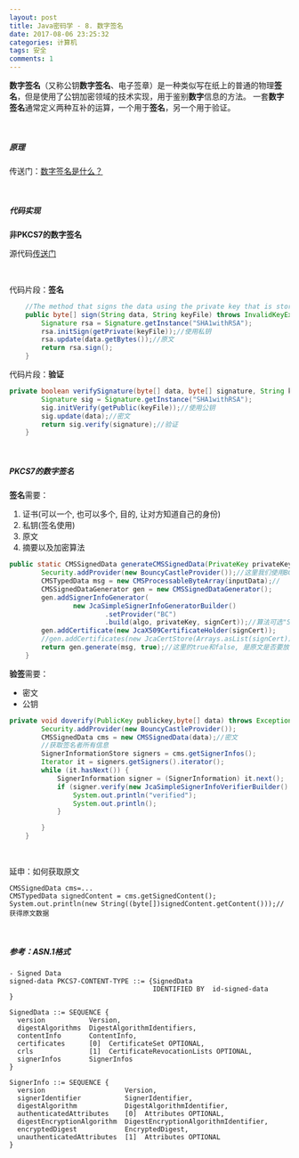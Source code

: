 ```yaml
---
layout: post
title: Java密码学 - 8. 数字签名
date: 2017-08-06 23:25:32
categories: 计算机
tags: 安全 
comments: 1
---
```


**数字签名**（又称公钥**数字签名**、电子签章）是一种类似写在纸上的普通的物理**签名**，但是使用了公钥加密领域的技术实现，用于鉴别**数字**信息的方法。 一套**数字签名**通常定义两种互补的运算，一个用于**签名**，另一个用于验证。

<br>

##### 原理

传送门：[数字签名是什么？](http://www.ruanyifeng.com/blog/2011/08/what_is_a_digital_signature.html)

<br>

##### 代码实现

**非PKCS7的数字签名**

源代码[传送门](https://www.mkyong.com/java/java-digital-signatures-example/)

<br>

代码片段：**签名**

```java
	//The method that signs the data using the private key that is stored in keyFile path
	public byte[] sign(String data, String keyFile) throws InvalidKeyException, Exception{
		Signature rsa = Signature.getInstance("SHA1withRSA");
		rsa.initSign(getPrivate(keyFile));//使用私钥
		rsa.update(data.getBytes());//原文
		return rsa.sign();
	}
```

代码片段：**验证**
```java
private boolean verifySignature(byte[] data, byte[] signature, String keyFile) throws Exception {
		Signature sig = Signature.getInstance("SHA1withRSA");
		sig.initVerify(getPublic(keyFile));//使用公钥
		sig.update(data);//密文
		return sig.verify(signature);//验证
	}
```
<br>

##### PKCS7的数字签名

**签名**需要：

1.  证书(可以一个, 也可以多个, 目的, 让对方知道自己的身份)
2.  私钥(签名使用)
3.  原文
4.  摘要以及加密算法


```java
public static CMSSignedData generateCMSSignedData(PrivateKey privateKey, X509Certificate signCert, byte[] inputData, String algo)throws Exception {
		Security.addProvider(new BouncyCastleProvider());//这里我们使用BC的代码库
		CMSTypedData msg = new CMSProcessableByteArray(inputData);//
		CMSSignedDataGenerator gen = new CMSSignedDataGenerator();
		gen.addSignerInfoGenerator(
				new JcaSimpleSignerInfoGeneratorBuilder()
						.setProvider("BC")
						.build(algo, privateKey, signCert));//算法可选"SHA1withRSA"
		gen.addCertificate(new JcaX509CertificateHolder(signCert));
		//gen.addCertificates(new JcaCertStore(Arrays.asList(signCert))); 添加若干个证书时候用
		return gen.generate(msg, true);//这里的true和false, 是原文是否要放在CMSSignedData里
	}
```

**验签**需要：

- 密文
- 公钥

```java
private void doverify(PublicKey publickey,byte[] data) throws Exception {
		Security.addProvider(new BouncyCastleProvider());
		CMSSignedData cms = new CMSSignedData(data);//密文
		//获取签名者所有信息
		SignerInformationStore signers = cms.getSignerInfos();
		Iterator it = signers.getSigners().iterator();
		while (it.hasNext()) {
			SignerInformation signer = (SignerInformation) it.next();
			if (signer.verify(new JcaSimpleSignerInfoVerifierBuilder() .setProvider("BC").build(publickey))) {//共要
				System.out.println("verified");
				System.out.println();
			}

		}
	}
```

<br>

延申：如何获取原文

```
CMSSignedData cms=...
CMSTypedData signedContent = cms.getSignedContent();
System.out.println(new String((byte[])signedContent.getContent()));//获得原文数据
```

<br>

##### 参考：ASN.1格式

```
- Signed Data
signed-data PKCS7-CONTENT-TYPE ::= {SignedData
                                    IDENTIFIED BY  id-signed-data
}

SignedData ::= SEQUENCE {
  version           Version,
  digestAlgorithms  DigestAlgorithmIdentifiers,
  contentInfo       ContentInfo,
  certificates      [0]  CertificateSet OPTIONAL,
  crls              [1]  CertificateRevocationLists OPTIONAL,
  signerInfos       SignerInfos
}

SignerInfo ::= SEQUENCE {
  version                    Version,
  signerIdentifier           SignerIdentifier,
  digestAlgorithm            DigestAlgorithmIdentifier,
  authenticatedAttributes    [0]  Attributes OPTIONAL,
  digestEncryptionAlgorithm  DigestEncryptionAlgorithmIdentifier,
  encryptedDigest            EncryptedDigest,
  unauthenticatedAttributes  [1]  Attributes OPTIONAL
}
```

